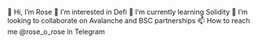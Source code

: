 👋 Hi, I’m Rose
👀 I’m interested in Defi
🌱 I’m currently learning Solidity
💞️ I’m looking to collaborate on Avalanche and BSC partnerships
📫 How to reach me @rose_o_rose in Telegram
